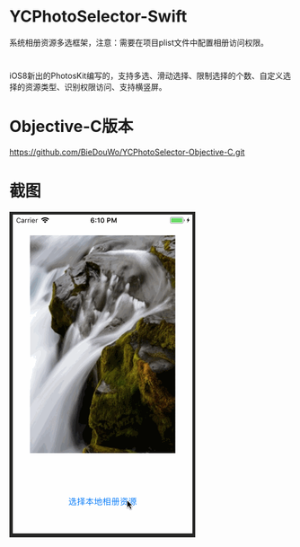 # YCPhotoSelector-Swift
系统相册资源多选框架，注意：需要在项目plist文件中配置相册访问权限。

#
iOS8新出的PhotosKit编写的，支持多选、滑动选择、限制选择的个数、自定义选择的资源类型、识别权限访问、支持横竖屏。

# Objective-C版本
https://github.com/BieDouWo/YCPhotoSelector-Objective-C.git

# 截图
![](https://github.com/BieDouWo/YCPhotoSelector-Objective-C/blob/master/demo.gif?raw=true)

